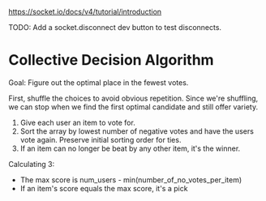 https://socket.io/docs/v4/tutorial/introduction

TODO: Add a socket.disconnect dev button to test disconnects.


# Collective Decision Algorithm
Goal: Figure out the optimal place in the fewest votes.

First, shuffle the choices to avoid obvious repetition. Since we're shuffling, we can stop when we find the first optimal candidate and still offer variety.

1. Give each user an item to vote for.
2. Sort the array by lowest number of negative votes and have the users vote again. Preserve initial sorting order for ties.
3. If an item can no longer be beat by any other item, it's the winner.

Calculating 3:
- The max score is num_users - min(number_of_no_votes_per_item)
- If an item's score equals the max score, it's a pick
